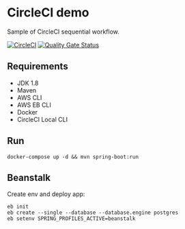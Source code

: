 # CircleCI demo

Sample of CircleCI sequential workflow.

[![CircleCI](https://circleci.com/gh/varrocen/circleci-demo.svg?style=svg)](https://circleci.com/gh/varrocen/circleci-demo)
[![Quality Gate Status](https://sonarcloud.io/api/project_badges/measure?project=varrocen_circleci-demo&metric=alert_status)](https://sonarcloud.io/dashboard?id=varrocen_circleci-demo)

## Requirements

* JDK 1.8
* Maven
* AWS CLI
* AWS EB CLI
* Docker
* CircleCI Local CLI

## Run

    docker-compose up -d && mvn spring-boot:run

## Beanstalk

Create env and deploy app:

    eb init
    eb create --single --database --database.engine postgres
    eb setenv SPRING_PROFILES_ACTIVE=beanstalk
    
